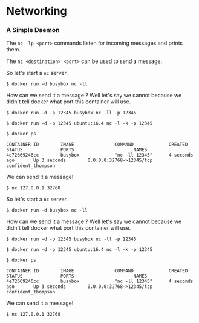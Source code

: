 Networking
==========

### A Simple Daemon

The `nc -lp <port>` commands listen for incoming messages and prints them.

The `nc <destination> <port>` can be used to send a message.

So let's start a `nc` server.

    $ docker run -d busybox nc -ll

How can we send it a message ? Well let's say we cannot because we didn't
tell docker what port this container will use.

    $ docker run -d -p 12345 busybox nc -ll -p 12345

    $ docker run -d -p 12345 ubuntu:16.4 nc -l -k -p 12345

    $ docker ps

    CONTAINER ID        IMAGE               COMMAND             CREATED             STATUS              PORTS                      NAMES
    4e72669246cc        busybox             "nc -ll 12345"      4 seconds ago       Up 3 seconds        0.0.0.0:32768->12345/tcp   confident_thompson

We can send it a message!

    $ nc 127.0.0.1 32768

So let's start a `nc` server.

    $ docker run -d busybox nc -ll

How can we send it a message ? Well let's say we cannot because we didn't
tell docker what port this container will use.

    $ docker run -d -p 12345 busybox nc -ll -p 12345

    $ docker run -d -p 12345 ubuntu:16.4 nc -l -k -p 12345

    $ docker ps

    CONTAINER ID        IMAGE               COMMAND             CREATED             STATUS              PORTS                      NAMES
    4e72669246cc        busybox             "nc -ll 12345"      4 seconds ago       Up 3 seconds        0.0.0.0:32768->12345/tcp   confident_thompson

We can send it a message!

    $ nc 127.0.0.1 32768
